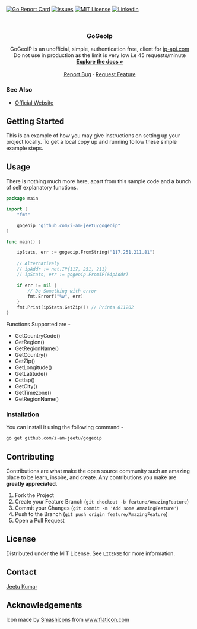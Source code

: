 <!--
*** Thanks for checking out this README Template. If you have a suggestion that would
*** make this better, please fork the repo and create a pull request or simply open
*** an issue with the tag "enhancement".
*** Thanks again! Now go create something AMAZING! :D
-->





<!-- PROJECT SHIELDS -->
<!--
*** I'm using markdown "reference style" links for readability.
*** Reference links are enclosed in brackets [ ] instead of parentheses ( ).
*** See the bottom of this document for the declaration of the reference variables
*** for contributors-url, forks-url, etc. This is an optional, concise syntax you may use.
*** https://www.markdownguide.org/basic-syntax/#reference-style-links
-->
<!-- [![Contributors][contributors-shield]][contributors-url] -->
<!-- [![Forks][forks-shield]][forks-url] -->
<!-- [![Stargazers][stars-shield]][stars-url] -->
[![Go Report Card](https://goreportcard.com/badge/github.com/i-am-jeetu/gogeoip)](https://goreportcard.com/report/github.com/i-am-jeetu/gogeoip)
[![Issues][issues-shield]][issues-url]
[![MIT License][license-shield]][license-url]
[![LinkedIn][linkedin-shield]][linkedin-url]


<!-- PROJECT LOGO -->
<br />
<p align="center">
  <!-- <a href="https://github.com/i-am-jeetu/gogeoip">
    <img src="/home/jeetu/Downloads/laptop.svg" alt="Logo" width="80" height="80">
  </a> -->

  <h3 align="center">GoGeoIp</h3>

  <p align="center"> GoGeoIP is an unofficial, simple, authentication free, client for <a href="https://ip-api.com/">ip-api.com</a>
 <br>
Do not use in production as the limit is very low i.e 45  requests/minute
    <br />
    <a href="https://godoc.org/github.com/i-am-jeetu/gogeoip"><strong>Explore the docs »</strong></a>
    <br />
    <br />
    <a href="https://github.com/i-am-jeetu/gogeoip/issues">Report Bug</a>
    ·
    <a href="https://github.com/i-am-jeetu/gogeoip/issues">Request Feature</a>
  </p>
</p>



<!-- ABOUT THE PROJECT -->
<!-- ## About The Project -->



### See Also
* [Official Website](https://ip-api.com)



<!-- GETTING STARTED -->
## Getting Started

This is an example of how you may give instructions on setting up your project locally.
To get a local copy up and running follow these simple example steps.

## Usage 
There is nothing much more here, apart from this sample code and a bunch of self explanatory functions. 
```go
package main

import (
	"fmt"

	gogeoip "github.com/i-am-jeetu/gogeoip"
)

func main() {

	ipStats, err := gogeoip.FromString("117.251.211.81")
	
	// Alternatively
	// ipAddr := net.IP{117, 251, 211}
	// ipStats, err := gogeoip.FromIP(&ipAddr)

	if err != nil {
		// Do Something with error
		fmt.Errorf("%w", err)
	}
	fmt.Print(ipStats.GetZip()) // Prints 811202
}
```

Functions Supported are - 
- GetCountryCode()
- GetRegion()
- GetRegionName()
- GetCountry()
- GetZip()
- GetLongitude()
- GetLatitude()
- GetIsp()
- GetCity()
- GetTimezone()
- GetRegionName()


### Installation
You can install it using the following command -

```sh
go get github.com/i-am-jeetu/gogeoip 
```


<!-- CONTRIBUTING -->
## Contributing

Contributions are what make the open source community such an amazing place to be learn, inspire, and create. Any contributions you make are **greatly appreciated**.

1. Fork the Project
2. Create your Feature Branch (`git checkout -b feature/AmazingFeature`)
3. Commit your Changes (`git commit -m 'Add some AmazingFeature'`)
4. Push to the Branch (`git push origin feature/AmazingFeature`)
5. Open a Pull Request



<!-- LICENSE -->
## License

Distributed under the MIT License. See `LICENSE` for more information.



<!-- CONTACT -->
## Contact
[Jeetu Kumar](https://www.linkedin.com/in/img2/) 


<!-- ACKNOWLEDGEMENTS -->
## Acknowledgements
<div>Icon made by <a href="https://www.flaticon.com/authors/smashicons" title="Smashicons">Smashicons</a> from <a href="https://www.flaticon.com/" title="Flaticon">www.flaticon.com</a></div>
<!-- * [GitHub Emoji Cheat Sheet](https://www.webpagefx.com/tools/emoji-cheat-sheet)
* [Img Shields](https://shields.io)
* [Choose an Open Source License](https://choosealicense.com)
* [GitHub Pages](https://pages.github.com)
* [Animate.css](https://daneden.github.io/animate.css)
* [Loaders.css](https://connoratherton.com/loaders)
* [Slick Carousel](https://kenwheeler.github.io/slick)
* [Smooth Scroll](https://github.com/cferdinandi/smooth-scroll)
* [Sticky Kit](http://leafo.net/sticky-kit)
* [JVectorMap](http://jvectormap.com)
* [Font Awesome](https://fontawesome.com) -->





<!-- MARKDOWN LINKS & IMAGES -->
<!-- https://www.markdownguide.org/basic-syntax/#reference-style-links -->
[contributors-shield]: https://img.shields.io/github/contributors/i-am-jeetu/gogeoip?style=flat-square
[contributors-url]: https://github.com/i-am-jeetu/gogeoip/graphs/contributors
[forks-shield]: https://img.shields.io/github/forks/i-am-jeetu/gogeoip.svg?style=flat-square
[forks-url]: https://github.com/i-am-jeetu/gogeoip/network/members
[stars-shield]: https://img.shields.io/github/stars/i-am-jeetu/gogeoip.svg?style=flat-square
[stars-url]: https://github.com/i-am-jeetu/gogeoip/stargazers
[issues-shield]: https://img.shields.io/github/issues/othneildrew/Best-README-Template.svg?style=flat-square
[issues-url]: https://github.com/i-am-jeetu/gogeoip/issues
[license-shield]: https://img.shields.io/github/license/othneildrew/Best-README-Template.svg?style=flat-square
[license-url]: https://github.com/i-am-jeetu/gogeoip/blob/master/LICENSE
[linkedin-shield]: https://img.shields.io/badge/-LinkedIn-black.svg?style=flat-square&logo=linkedin&colorB=555
[linkedin-url]: https://www.linkedin.com/in/img2/
[product-screenshot]: images/screenshot.png
